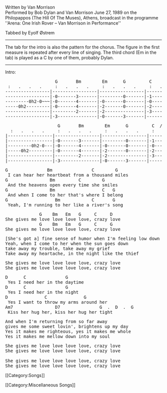 Written by Van Morrison<br>
Performed by Bob Dylan and Van Morrison June 27, 1989 on the
Philopappos (The Hill Of The Muses), Athens, broadcast in the
programme ''Arena: One Irish Rover – Van Morrison in Performance''

Tabbed by Eyolf Østrem

----
The tab for the intro is also the pattern for the chorus. The figure
in the first measure is repeated after every line of singing. The
third chord (Em in the tab) is played as a C by one of them, probably
Dylan.

----
Intro:

<pre class="tab">
                   G       Bm        Em      G         C           D
 :   .   .   .     :   .   .   .     :   .   .   .     :   .   .   .
-----------------|-----------------|-----------------|-----------------|
-----------------|-0-------3-------|---------0-------|-1-----------3---|
---------0h2-0~~~|-0-------4-------|-0-------0-------|-0-----------2---|
-----0h2---------|-0-------4-------|-2-------0-------|-2-----------0---|
-----------------|---------2-------|-2---------------|-3---------------|
-----------------|-3---------------|-0-------3-------|-------------2---|
</pre>
<pre class="tab">
                    G       Bm        Em      G         C  /b  /a   G
  :   .   .   .     :   .   .   .     :   .   .   .     :   .   .   .
|-----------------|-----------------|-----------------|-----------------|
|-----------------|-0-------3-------|---------0-------|-1---1---0---0---|
|---------0h2-0---|-0-------4-------|-0-------0-------|-0---0---0---0---|
|-----0h2---------|-0-------4-------|-2-------0-------|-2-----------0---|
|-----------------|---------2-------|-2---------------|-3---2---0-------|
|-----------------|-3---------------|-0-------3-------|-------------3---|
</pre>

<pre class="verse">
G               Bm               C        G
 I can hear her heartbeat from a thousand miles
G                Bm         C        G
 And the heavens open every time she smiles
G                Bm                  C   G
 And when I come to her that's where I belong
G                  Bm            C       G
 Yeah, I'm running to her like a river's song
</pre>

<pre class="refrain">
             G    Bm   Em   G     C     D
She gives me love love love love, crazy love
             G    Bm   Em   G     C     G
She gives me love love love love, crazy love
</pre>

<pre class="verse">
[She's got a] fine sense of humor when I'm feeling low down
Yeah, when I come to her when the sun goes down
take away my trouble, take away my grief
Take away my heartache, in the night like the thief
</pre>

<pre class="refrain">
She gives me love love love love, crazy love
She gives me love love love love, crazy love
</pre>

<pre class="bridge2">
D      C               G
 Yes I need her in the daytime
D      C               G
 Yes I need her in the night
D              C              G
 Yes I want to throw my arms around her
Am7                D7               G  .  D  .  G
 Kiss her hug her, kiss her hug her tight
</pre>

<pre class="verse">
And when I'm returning from so far away
gives me some sweet lovin', brightens up my day
Yes it makes me righteous, yes it makes me whole
Yes it makes me mellow down into my soul
</pre>

<pre class="refrain">
She gives me love love love love, crazy love
She gives me love love love love, crazy love

She gives me love love love love, crazy love
She gives me love love love love, crazy love
</pre>

[[Category:Songs]]

[[Category:Miscellaneous Songs]]